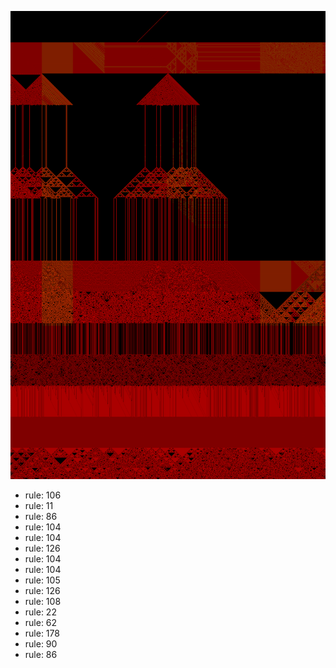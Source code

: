 ![photo](./output.png) 
 * rule: 106
* rule: 11
* rule: 86
* rule: 104
* rule: 104
* rule: 126
* rule: 104
* rule: 104
* rule: 105
* rule: 126
* rule: 108
* rule: 22
* rule: 62
* rule: 178
* rule: 90
* rule: 86
